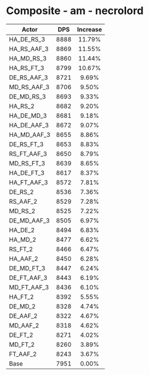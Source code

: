 # Composite - am - necrolord
| Actor | DPS | Increase |
|---|:---:|:---:|
|HA_DE_RS_3|8888|11.79%|
|HA_RS_AAF_3|8869|11.55%|
|HA_MD_RS_3|8860|11.44%|
|HA_RS_FT_3|8799|10.67%|
|DE_RS_AAF_3|8721|9.69%|
|MD_RS_AAF_3|8706|9.50%|
|DE_MD_RS_3|8693|9.33%|
|HA_RS_2|8682|9.20%|
|HA_DE_MD_3|8681|9.18%|
|HA_DE_AAF_3|8672|9.07%|
|HA_MD_AAF_3|8655|8.86%|
|DE_RS_FT_3|8653|8.83%|
|RS_FT_AAF_3|8650|8.79%|
|MD_RS_FT_3|8639|8.65%|
|HA_DE_FT_3|8617|8.37%|
|HA_FT_AAF_3|8572|7.81%|
|DE_RS_2|8536|7.36%|
|RS_AAF_2|8529|7.28%|
|MD_RS_2|8525|7.22%|
|DE_MD_AAF_3|8505|6.97%|
|HA_DE_2|8494|6.83%|
|HA_MD_2|8477|6.62%|
|RS_FT_2|8466|6.47%|
|HA_AAF_2|8450|6.28%|
|DE_MD_FT_3|8447|6.24%|
|DE_FT_AAF_3|8443|6.19%|
|MD_FT_AAF_3|8436|6.10%|
|HA_FT_2|8392|5.55%|
|DE_MD_2|8328|4.74%|
|DE_AAF_2|8322|4.67%|
|MD_AAF_2|8318|4.62%|
|DE_FT_2|8271|4.02%|
|MD_FT_2|8260|3.89%|
|FT_AAF_2|8243|3.67%|
|Base|7951|0.00%|
